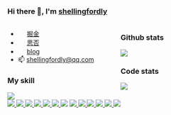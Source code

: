 ### Hi there 👋, I'm [shellingfordly](https://github.com/shellingfordly)

<div style="display: flex" >
  <div>
    <ul>
      <li>
        <img src="https://lf3-cdn-tos.bytescm.com/obj/static/xitu_juejin_web/6c61ae65d1c41ae8221a670fa32d05aa.svg" style="width: 16px;" />
        <a href="https://juejin.cn/user/3799557993142535">  掘金</a>
      </li>
      <li>
        <img src="https://cdn.segmentfault.com/r-0e95e93b/static/sf-icon-small.82a498f6.svg" style="width: 16px;" />
        <a href="https://segmentfault.com/u/shellingfordly/">  思否</a>
      </li>
      <li>
        <img src="https://avatars.githubusercontent.com/u/39196952?s=40&v=4" style="width: 16px;" />
        <a href="https://shellingfordly.gitee.io/">  blog</a>
      </li>
      <li>
        <span>📫 </span>
        <a href="shellingfordly@qq.com">  shellingfordly@qq.com</a>
      </li>
    </ul>
    <div>
      <h3>My skill</h3>
      <div>
        <a href="https://code.visualstudio.com/">
          <img src="https://img.shields.io/badge/IDE-Visual%20Studio%20Code-blue?style=flat-square&logo=visual-studio-code&logoColor=ffffff" />
        </a>
      </div>
      <div>
        <a href="https://html.spec.whatwg.org/">
          <img src="https://img.shields.io/badge/-HTML5-E34F26?style=flat-square&logo=html5&logoColor=white" />
        </a>
        <a href="https://www.w3.org/Style/CSS/">
          <img src="https://img.shields.io/badge/-CSS3-1572B6?style=flat-square&logo=css3&logoColor=white" />
        </a>
        <a href="https://www.ecma-international.org/">
          <img src="https://img.shields.io/badge/-JavaScript-f7e018?style=flat-square&logo=javascript&logoColor=white" />
        </a>
        <a href="https://lesscss.org/">
          <img src="https://img.shields.io/badge/-Less-43853d?style=flat-square&logo=less&logoColor=white" />
        </a>
        <a href="https://www.typescriptlang.org/">
          <img src="https://img.shields.io/badge/TypeScript-cb3837?style=flat-square&logo=TypeScript&logoColor=ffffff" />
        </a>
        <a href="https://vuejs.org/">
          <img src="https://img.shields.io/badge/-Vue.js-4fc08d?style=flat-square&logo=vue.js&logoColor=ffffff" />
        </a>
          <img src="https://img.shields.io/badge/React-cb3837?style=flat-square&logo=React&logoColor=ffffff" />
        </a>
        <a href="https://npmjs.com/">
          <img src="https://img.shields.io/badge/-NPM-cb3837?style=flat-square&logo=npm&logoColor=white" />
        </a>
        <a href="https://yarnpkg.com/">
          <img src="https://img.shields.io/badge/-Yarn-2496ED?style=flat-square&logo=yarn&logoColor=white" />
        </a>
        <a href="https://webpack.js.org/">
          <img src="https://img.shields.io/badge/-Webpack-3776AB?style=flat-square&logo=webpack&logoColor=white" />
        </a>
        <a href="https://vitejs.dev/">
          <img src="https://img.shields.io/badge/-vite-646CFF?style=flat-square&logo=vite&logoColor=ffffff" />
        </a>
        <a href="https://nodejs.org/">
          <img src="https://img.shields.io/badge/-Node.js-43853d?style=flat-square&logo=node.js&logoColor=ffffff" />
        </a>
        <a href="https://www.mongodb.com/">
          <img src="https://img.shields.io/badge/-MongoDB-6DB33F?style=flat-square&logo=mongodb&logoColor=white" />
        </a>
      </div>
    </div>
  </div>
  <div>
    <div>
      <h3>Github stats</h3>
      <img src="https://github-readme-stats.vercel.app/api?username=shellingfordly&show_icons=true&theme=buefy" />
    </div>
    <div>
      <h3>Code stats</h3>
      <a href="https://github.com/anuraghazra/github-readme-stats">
        <img src="https://github-readme-stats.vercel.app/api/top-langs/?username=shellingfordly&theme=buefy" />
      </a>
    </div>
  </div>
</table>


